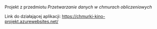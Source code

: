 Projekt z przedmiotu _Przetwarzanie danych w chmurach obliczeniowych_

Link do działającej aplikacji: https://chmurki-kino-projekt.azurewebsites.net/
